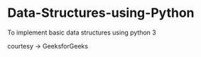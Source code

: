 # Data-Structures-using-Python
To implement basic data structures using python 3 


courtesy -> GeeksforGeeks 
